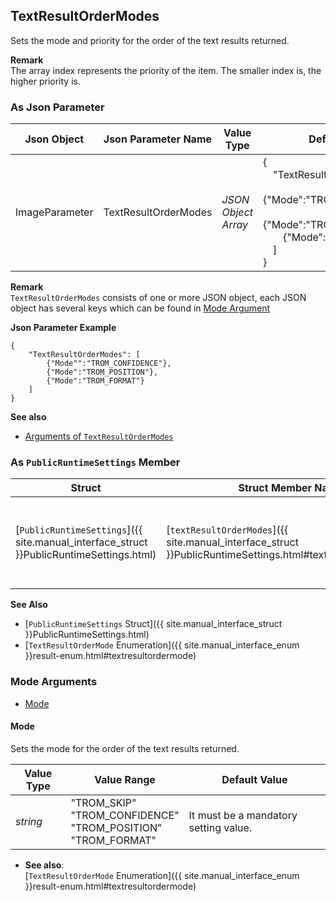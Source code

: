 

## TextResultOrderModes
Sets the mode and priority for the order of the text results returned.

**Remark**   
The array index represents the priority of the item. The smaller index is, the higher priority is.

### As Json Parameter

| Json Object |	Json Parameter Name | Value Type | Default Value |
| ----------- | ------------------- | ---------- | ------------- |
| ImageParameter | TextResultOrderModes | *JSON Object Array* | {<br>&emsp;"TextResultOrderModes": [ <br>&emsp;&emsp;{"Mode":"TROM_CONFIDENCE"}, <br>&emsp;&emsp;{"Mode":"TROM_POSITION"},<br>&emsp;&emsp;{"Mode":"TROM_FORMAT"}<br>&emsp;]<br>} |

**Remark**   
`TextResultOrderModes` consists of one or more JSON object, each JSON object has several keys which can be found in [Mode Argument](#mode-argument)

**Json Parameter Example**   
```
{
    "TextResultOrderModes": [
        {"Mode"":"TROM_CONFIDENCE"},
        {"Mode":"TROM_POSITION"},
        {"Mode":"TROM_FORMAT"}
    ]
}
```

**See also**   
- [Arguments of `TextResultOrderModes`](#textresultordermodes-json-object-arguments)

### As `PublicRuntimeSettings` Member

| Struct |	Struct Member Name | Value Type | Value Range | Default Value |
| ------ | ------------------ | ---------- | ----------- | ------------- |
| [`PublicRuntimeSettings`]({{ site.manual_interface_struct }}PublicRuntimeSettings.html) | [`textResultOrderModes`]({{ site.manual_interface_struct }}PublicRuntimeSettings.html#textresultordermodes) | [`TextResultOrderMode`]({{ site.manual_interface_enum }}result-enum.html#textresultordermode)[8] | Each array item can be any one of the  [`TextResultOrderMode` Enumeration]({{ site.manual_interface_enum }}result-enum.html#textresultordermode) items.| `[TROM_CONFIDENCE,TROM_POSITION,TROM_FORMAT,TROM_SKIP,TROM_SKIP,TROM_SKIP,TROM_SKIP,TROM_SKIP]`|

**See Also**   
- [`PublicRuntimeSettings` Struct]({{ site.manual_interface_struct }}PublicRuntimeSettings.html)
- [`TextResultOrderMode` Enumeration]({{ site.manual_interface_enum }}result-enum.html#textresultordermode)


### Mode Arguments
- [Mode](#mode)

#### Mode  
Sets the mode for the order of the text results returned.

| Value Type | Value Range | Default Value |
| ---------- | ----------- | ------------- |
| *string* | "TROM_SKIP"<br>"TROM_CONFIDENCE"<br>"TROM_POSITION"<br>"TROM_FORMAT" | It must be a mandatory setting value. |

- **See also**:   
    [`TextResultOrderMode` Enumeration]({{ site.manual_interface_enum }}result-enum.html#textresultordermode)
